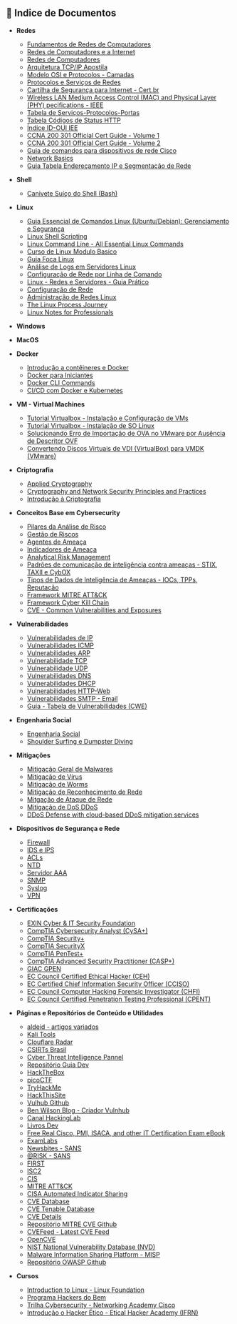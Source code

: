 ## 📂 Indice de Documentos

- **Redes**
  * [Fundamentos de Redes de Computadores](https://mediacdns3.ulife.com.br/PAT/Upload/1777748/4088998/images/2a37d90ae9a05ae253846e4599ff2d81.pdf)
  * [Redes de Computadores e a Internet](https://drive.google.com/file/d/1BI6XkXHrwDHofyS412mqFD9QoBg6tKmN/view?usp=drive_link)
  * [Redes de Computadores](https://drive.google.com/file/d/1l7WkKUHX_gPziJ0-a6dRjNnUJtUggpjN/view?usp=sharing)
  * [Arquitetura TCP/IP Apostila](https://www.lsi.usp.br/~leo/curso/tcp_ip.pdf)
  * [Modelo OSI e Protocolos - Camadas](./osi.md)
  * [Protocolos e Serviços de Redes](https://redeetec.mec.gov.br/images/stories/pdf/eixo_infor_comun/tec_inf/081112_protserv_redes.pdf)
  * [Cartilha de Segurança para Internet - Cert.br](https://www.inf.ufsc.br/~bosco.sobral/ensino/ine5680/material-seg-redes/cartilha-08-malware.pdf)
  * [Wireless LAN Medium Access Control (MAC) and Physical Layer (PHY) pecifications - IEEE](https://www.inf.ufsc.br/~bosco.sobral/ensino/ine5377/802.11g-2003.pdf)
  * [Tabela de Serviços-Protocolos-Portas](./portas-servicos.md)
  * [Tabela Códigos de Status HTTP](./codigos-http.md)
  * [Índice ID-OUI IEE](https://standards-oui.ieee.org/)
  * [CCNA 200 301 Official Cert Guide - Volume 1](https://drive.google.com/file/d/1mhiTks1y2SDicxUbzihiwuGHsXmczzGk/view?usp=sharing)
  * [CCNA 200 301 Official Cert Guide - Volume 2](https://drive.google.com/file/d/1Iz8GVILganH1deBeTfIcvccw4ZUGf1XU/view?usp=sharing)
  * [Guia de comandos para dispositivos de rede Cisco](https://drive.google.com/file/d/1Iz8GVILganH1deBeTfIcvccw4ZUGf1XU/view?usp=sharing)
  * [Network Basics](https://drive.google.com/file/d/1zRBCGLwhiqtnxTauENu7nW75FVJs6-t_/view?usp=sharing)
  * [Guia Tabela Endereçamento IP e Segmentação de Rede](./tabela-ips.md)

- **Shell**
  - [Canivete Suíço do Shell (Bash)](https://aurelio.net/shell/canivete/)

- **Linux**
  * [Guia Essencial de Comandos Linux (Ubuntu/Debian): Gerenciamento e Segurança](./Comandos_linux.md)
  * [Linux Shell Scripting](https://drive.google.com/file/d/1sbdlhcGUX6olpT433JzfePG6MuIDmOSY/view?usp=sharing)
  * [Linux Command Line - All Essential Linux Commands](https://drive.google.com/file/d/1r5e6ky20Pv-d4v8CFZTtMyQhlmjocIDc/view?usp=sharing)
  * [Curso de Linux Modulo Basico](https://www.linux.ime.usp.br/~albasalo/Apostila/apostila.pdf)
  * [Guia Foca Linux](https://www.guiafoca.org/)
  * [Análise de Logs em Servidores Linux](./analise-logs.md)
  * [Configuração de Rede por Linha de Comando](https://help.ubuntu.com/community/NetworkConfigurationCommandLine)
  * [Linux - Redes e Servidores - Guia Prático](https://drive.google.com/file/d/1yy5FAd0y7kJ4vVlfHTGtIFST1tMprMxy/view?usp=sharing)
  * [Configuração de Rede](https://wiki.debian.org/NetworkConfiguration)
  * [Administração de Redes Linux](https://drive.google.com/file/d/15dPT-RUhxHsZJxK6RSz-svid2bHxBBKM/view?usp=sharing)
  * [The Linux Process Journey](https://drive.google.com/file/d/1jIrjljNDaeCgiB9yt2Mrn94XkcYlY8tj/view?usp=sharing)
  * [Linux Notes for Professionals](https://drive.google.com/file/d/1JLmU3brph33Cn_cpTZF4yes6bNfnbpcg/view?usp=sharing)
  
- **Windows**

- **MacOS**

- **Docker**
  - [Introdução a contêineres e Docker](https://learn.microsoft.com/pt-br/dotnet/architecture/microservices/container-docker-introduction/)
  - [Docker para Iniciantes](https://docker-curriculum.com/)
  - [Docker CLI Commands](https://docs.docker.com/get-started/docker_cheatsheet.pdf)
  - [CI/CD com Docker e Kubernetes](https://drive.google.com/file/d/1cpnWqEQLrWkWf22X12hARM-n2Wbpl6P3/view?usp=sharing)

- **VM - Virtual Machines**
  - [Tutorial Virtualbox - Instalação e Configuração de VMs](https://docente.ifrn.edu.br/thiagodutra/disciplinas/materiais/instalacao-e-configuracao-de-servidores-tii/Tutorial%20-%20VirtualBox%20-VM.pdf)
  - [Tutorial Virtualbox - Instalação de SO Linux](https://docentes.ifrn.edu.br/thiagodutra/disciplinas/materiais/instalacao-e-configuracao-de-servidores-tii/Tutorial%20-%20VirtualBox%20-SO%20Linux.pdf)
  - [Solucionando Erro de Importação de OVA no VMware por Ausência de Descritor OVF](./modificando-ova-vb-para-vmware.md)
  - [Convertendo Discos Virtuais de VDI (VirtualBox) para VMDK (VMware)](./vdi-vdmk.md)

- **Criptografia**
  - [Applied Cryptography](https://www.inf.ufsc.br/~bosco.sobral/ensino/ine5680/material-cripto-seg/2014-1/cryptoBruceSchneier.pdf)
  - [Cryptography and Network Security Principles and Practices](https://www.inf.ufsc.br/~bosco.sobral/ensino/ine5680/material-cripto-seg/2014-1/Stallings/Stallings_Cryptography_and_Network_Security.pdf)
  - [Introdução à Criptografia](https://www.inf.ufsc.br/~bosco.sobral/ensino/ine5680/material-cripto-seg/2014-2/certificacao-digital.pdf)

- **Conceitos Base em Cybersecurity**
  - [Pilares da Análise de Risco](./pilares-da-analise-de-risco.md)
  - [Gestão de Riscos](./gestao-de-riscos.md)
  - [Agentes de Ameaça](./agentes-de-ameaça.md)
  - [Indicadores de Ameaça](./indicadores-de-ameaca.md)
  - [Analytical Risk Management](https://drive.google.com/file/d/1ZHUrtGKIuKcUE8IUOSLXHm2FUzF3KW8B/view?usp=sharing)
  - [Padrões de comunicação de inteligência contra ameaças - STIX, TAXII e CybOX](./padroes-comunicacao.md)
  - [Tipos de Dados de Inteligência de Ameaças - IOCs, TPPs, Reputação](./dados-inteligencia.md)
  - [Framework MITRE ATT&CK](./framework-mitre-atteck.md)
  - [Framework Cyber Kill Chain](./framework-cyber-kill-chain.md)
  - [CVE - Common Vulnerabilities and Exposures](./cve.md)

- **Vulnerabilidades**
  - [Vulnerabilidades de IP](./vulnerabilidades-ip.md)
  - [Vulnerabilidades ICMP](./ataques-icmp.md)
  - [Vulnerabilidades ARP](./ataques-protocolo-arp.md)
  - [Vulnerabilidade TCP](./vulnerabilidades-tcp.md)
  - [Vulnerabilidade UDP](./vulnerabilidade-udp.md)
  - [Vulnerabilidades DNS](./vulnearbilidade-dns.md)
  - [Vulnerabilidades DHCP](./vulnerabilidades-dhcp.md)
  - [Vulnerabilidades HTTP-Web](./vulnerabilidades-http.md)
  - [Vulnerabilidades SMTP - Email](./vulnerabilidades-email.md)
  - [Guia - Tabela de Vulnerabilidades (CWE)](./CWE-Guidance.md)

- **Engenharia Social**
  - [Engenharia Social](./engenharia_social.md)
  - [Shoulder Surfing e Dumpster Diving](./shoulder_surfing_e_dumpster_diving.md)

- **Mitigações**
  - [Mitigação Geral de Malwares](./mitigacao-malware.md) 
  - [Mitigação de Vírus](./mitigacao-virus.md)
  - [Mitigação de Worms](./mitigacao-worms.md)
  - [Mitigação de Reconhecimento de Rede](./mitigacao-reconhecimento.md)
  - [Mitgação de Ataque de Rede](./mitigacao-ataque.md)
  - [Mitigação de DoS DDoS](./mitigacao-dos-ddos.md)
  - [DDoS Defense with cloud-based DDoS mitigation services](https://www.cloudflare.com/static/aff6e173f07a50401b12eead49e95141/Always-on-vs-on-demand-DDoS-Protection.pdf)

- **Dispositivos de Segurança e Rede**
  - [Firewall](./firewall.md)
  - [IDS e IPS](./idp-ips.md)
  - [ACLs](./acls.md)
  - [NTD](./NTP.md)
  - [Servidor AAA](./servidor-AAA.md)
  - [SNMP](./SNMP.md)
  - [Syslog](./syslog.md)
  - [VPN](./vpn.md)

- **Certificações**
  - [EXIN Cyber & IT Security Foundation](https://dam.exin.com/api/&request=asset.permadownload&id=376&type=this&token=57674ec538288c8b2a9af64caa402073)
  - [CompTIA Cybersecurity Analyst (CySA+)](https://lecbyo.files.cmp.optimizely.com/download/492916babbba11ef8d1d9a32c8c5b2ab)
  - [CompTIA Security+](https://lecbyo.files.cmp.optimizely.com/download/9176e852bbba11efa3869a32c8c5b2ab)
  - [CompTIA SecurityX](https://lecbyo.files.cmp.optimizely.com/download/35cf5f02b73211efa0ca8e42e80f1a8f)
  - [CompTIA PenTest+](https://lecbyo.files.cmp.optimizely.com/download/1e8cf0febef111efb260822b03028498)
  - [CompTIA Advanced Security Practitioner (CASP+)](https://lecbyo.files.cmp.optimizely.com/download/1ca2284abef111ef808db6dd7849a8fd)
  - [GIAC GPEN](https://www.giac.org/certifications/penetration-tester-gpen/)
  - [EC Council Certified Ethical Hacker (CEH)](https://www.eccouncil.org/train-certify/certified-ethical-hacker-ceh/)
  - [EC Certified Chief Information Security Officer (CCISO)](https://www.eccouncil.org/train-certify/certified-chief-information-security-officer-cciso/)
  - [EC Council Computer Hacking Forensic Investigator (CHFI)](https://www.eccouncil.org/train-certify/certified-penetration-tester)
  - [EC Council Certified Penetration Testing Professional (CPENT)](https://www.eccouncil.org/train-certify/certified-penetration-testing-professional-cpent/)

- **Páginas e Repositórios de Conteúdo e Utilidades**
  - [aldeid - artigos variados](https://www.aldeid.com/wiki/Main_Page)
  - [Kali Tools](https://www.kali.org/tools/)
  - [Clouflare Radar](https://radar.cloudflare.com/)
  - [CSIRTs Brasil](https://www.cert.br/csirts/)
  - [Cyber Threat Intelligence Pannel](https://start.me/p/wMrA5z/cyber-threat-intelligence)
  - [Repositório Guia Dev](https://github.com/arthurspk/guiadevbrasil)
  - [HackTheBox](https://www.hackthebox.com/)
  - [picoCTF](https://picoctf.com/)
  - [TryHackMe](https://tryhackme.com/)
  - [HackThisSite](https://www.hackthissite.org/)
  - [Vulhub Github](https://github.com/vulhub)
  - [Ben Wilson Blog - Criador Vulnhub](https://blog.g0tmi1k.com/)
  - [Canal HackingLab](https://www.youtube.com/@Hackinglabrasil)
  - [Livros Dev](https://github.com/KAYOKG/BibliotecaDev/tree/main/LivrosDev)
  - [Free Real Cisco, PMI, ISACA, and other IT Certification Exam eBook](https://www.spotoexam.com/free-ebook-download-sns/?id=snschak)
  - [ExamLabs](https://www.exam-labs.com/)
  - [Newsbites - SANS](https://www.sans.org/newsletters/newsbites)
  - [@RISK - SANS](https://www.sans.org/newsletters/at-risk)
  - [FIRST](https://www.first.org/)
  - [ISC2](https://www.isc2.org/)
  - [CIS](https://www.cisecurity.org/)
  - [MITRE ATT&CK](https://attack.mitre.org)
  - [CISA Automated Indicator Sharing](https://www.cisa.gov/topics/cyber-threats-and-advisories/information-sharing/automated-indicator-sharing-ais)
  - [CVE Database](https://www.cve.org/)
  - [CVE Tenable Database](https://www.tenable.com/cve)
  - [CVE Details](https://www.cvedetails.com/)
  - [Repositório MITRE CVE Github](https://github.com/MITRE-Cyber-Security-CVE-Database/mitre-cve-database)
  - [CVEFeed - Latest CVE Feed](https://cvefeed.io/vuln/latest/)
  - [OpenCVE](https://app.opencve.io/cve/)
  - [NIST National Vulnerability Database (NVD)](https://nvd.nist.gov/)
  - [Malware Information Sharing Platform - MISP](https://www.misp-project.org/)
  - [Repositório OWASP Github](https://github.com/OWASP)
  
- **Cursos**
  - [Introduction to Linux - Linux Foundation](https://training.linuxfoundation.org/training/introduction-to-linux/)
  - [Programa Hackers do Bem](https://hackersdobem.org.br/)
  - [Trilha Cybersecurity - Networking Academy Cisco](https://www.netacad.com/catalogs/learn/cybersecurity)
  - [Introdução o Hacker Ético - Etical Hacker Academy (IFRN)](https://www.eha.net.br/cursos/ieh/)